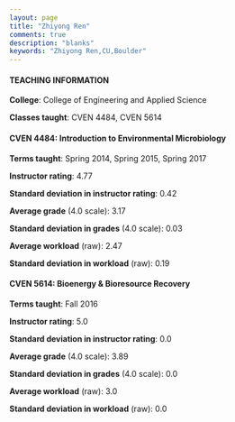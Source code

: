 ```yaml
---
layout: page
title: "Zhiyong Ren" 
comments: true
description: "blanks"
keywords: "Zhiyong Ren,CU,Boulder"
---
```

<head>
<script src="https://ajax.googleapis.com/ajax/libs/jquery/2.1.3/jquery.min.js"></script>
<script src="https://dl.dropboxusercontent.com/s/pc42nxpaw1ea4o9/highcharts.js?dl=0"></script>
<!-- <script src="../assets/js/highcharts.js"></script> -->
<style type="text/css">@font-face {
	font-family: "Bebas Neue";
	src: url(https://www.filehosting.org/file/details/544349/BebasNeue Regular.otf) format("opentype");
	}
	h1.Bebas { 
		font-family: "Bebas Neue", Verdana, Tahoma;
	}
</style>
</head>
	   
#### TEACHING INFORMATION

**College**: College of Engineering and Applied Science

**Classes taught**: CVEN 4484, CVEN 5614

#### CVEN 4484: Introduction to Environmental Microbiology

**Terms taught**: Spring 2014, Spring 2015, Spring 2017

**Instructor rating**: 4.77

**Standard deviation in instructor rating**: 0.42

**Average grade** (4.0 scale): 3.17

**Standard deviation in grades** (4.0 scale): 0.03

**Average workload** (raw): 2.47

**Standard deviation in workload** (raw): 0.19

#### CVEN 5614: Bioenergy & Bioresource Recovery

**Terms taught**: Fall 2016

**Instructor rating**: 5.0

**Standard deviation in instructor rating**: 0.0

**Average grade** (4.0 scale): 3.89

**Standard deviation in grades** (4.0 scale): 0.0

**Average workload** (raw): 3.0

**Standard deviation in workload** (raw): 0.0

